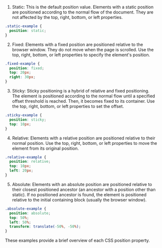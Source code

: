 

1. Static: This is the default position value. Elements with a static position are positioned according to the normal flow of the document. They are not affected by the top, right, bottom, or left properties.

```css
.static-example {
  position: static;
}
```

2. Fixed: Elements with a fixed position are positioned relative to the browser window. They do not move when the page is scrolled. Use the top, right, bottom, or left properties to specify the element's position.

```css
.fixed-example {
  position: fixed;
  top: 20px;
  right: 30px;
}
```

3. Sticky: Sticky positioning is a hybrid of relative and fixed positioning. The element is positioned according to the normal flow until a specified offset threshold is reached. Then, it becomes fixed to its container. Use the top, right, bottom, or left properties to set the offset.

```css
.sticky-example {
  position: sticky;
  top: 10px;
}
```

4. Relative: Elements with a relative position are positioned relative to their normal position. Use the top, right, bottom, or left properties to move the element from its original position.

```css
.relative-example {
  position: relative;
  top: 10px;
  left: 20px;
}
```

5. Absolute: Elements with an absolute position are positioned relative to their closest positioned ancestor (an ancestor with a position other than static). If no positioned ancestor is found, the element is positioned relative to the initial containing block (usually the browser window).

```css
.absolute-example {
  position: absolute;
  top: 50%;
  left: 50%;
  transform: translate(-50%, -50%);
}
```

These examples provide a brief overview of each CSS position property.